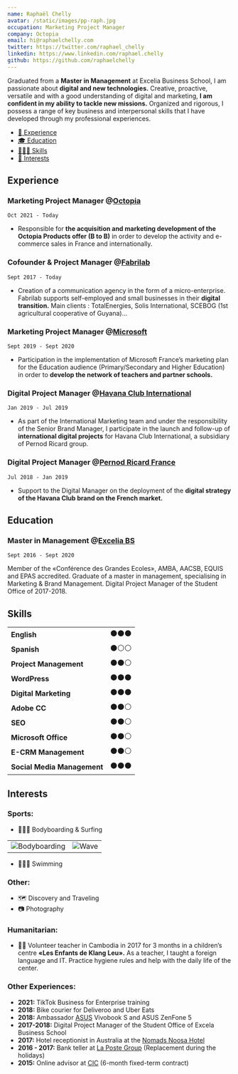 ```yaml
---
name: Raphaël Chelly
avatar: /static/images/pp-raph.jpg
occupation: Marketing Project Manager
company: Octopia
email: hi@raphaelchelly.com
twitter: https://twitter.com/raphael_chelly
linkedin: https://www.linkedin.com/raphael.chelly
github: https://github.com/raphaelchelly
---
```


Graduated from a **Master in Management** at Excelia Business School, I am passionate about **digital and new technologies.** Creative, proactive, versatile and with a good understanding of digital and marketing, **I am confident in my ability to tackle new missions.** Organized and rigorous, I possess a range of key business and interpersonal skills that I have developed through my professional experiences.

- [💼 Experience](#experience)
- [🎓 Education](#education)
- [🤹🏼‍♂️ Skills](#skills)
- [🏐 Interests](#interests)

## Experience

### Marketing Project Manager @**[Octopia](https://octopia.com)**

`Oct 2021 - Today`

- Responsible for **the acquisition and marketing development of the Octopia Products offer (B to B)** in order to develop the activity and e-commerce sales in France and internationally.

### Cofounder & Project Manager @[Fabrilab](https://fabrilab.net)

`Sept 2017 - Today`

- Creation of a communication agency in the form of a micro-enterprise. Fabrilab supports self-employed and small businesses in their **digital transition.** Main clients : TotalEnergies, Solis International, SCEBOG (1st agricultural cooperative of Guyana)...

### Marketing Project Manager @[Microsoft](https://microsoft.net)

`Sept 2019 - Sept 2020`

- Participation in the implementation of Microsoft France’s marketing plan for the Education audience (Primary/Secondary and Higher Education) in order to **develop the network of teachers and partner schools.**

### Digital Project Manager @[Havana Club International](https://havana-club.com)

`Jan 2019 - Jul 2019`

- As part of the International Marketing team and under the responsibility of the Senior Brand Manager, I participate in the launch and follow-up of **international digital projects** for Havana Club International, a subsidiary of Pernod Ricard group.

### Digital Project Manager @[Pernod Ricard France](https://www.pernod-ricard.com/fr/nos-marches/france)

`Jul 2018 - Jan 2019`

- Support to the Digital Manager on the deployment of the **digital strategy of the Havana Club brand on the French market.**

## Education

### Master in Management @[Excelia BS](https://www.excelia-group.com)

`Sept 2016 - Sept 2020`

Member of the «Conférence des Grandes Ecoles», AMBA, AACSB, EQUIS and EPAS accredited. Graduate of a master in management, specialising in Marketing & Brand Management. Digital Project Manager of the Student Office of 2017-2018.

## Skills

|                             |        |
| --------------------------- | ------ |
| **English**                 | ⚫⚫⚫ |
| **Spanish**                 | ⚫⚪⚪ |
| **Project Management**      | ⚫⚫⚪ |
| **WordPress**               | ⚫⚫⚫ |
| **Digital Marketing**       | ⚫⚫⚫ |
| **Adobe CC**                | ⚫⚫⚪ |
| **SEO**                     | ⚫⚫⚪ |
| **Microsoft Office**        | ⚫⚫⚪ |
| **E-CRM Management**        | ⚫⚫⚪ |
| **Social Media Management** | ⚫⚫⚫ |

## Interests

### Sports:

- 🏄🏽‍♂️ Bodyboarding & Surfing

|                                                       |                                         |
| ----------------------------------------------------- | --------------------------------------- |
| ![Bodyboarding](/static/images/bodyboarding-raph.jpg) | ![Wave](/static/images/wave-france.jpg) |

- 🏊🏼‍♂️ Swimming

### Other:

- 🗺️ Discovery and Traveling
- 📷 Photography

### Humanitarian:

- 🤝🏼 Volunteer teacher in Cambodia in 2017 for 3 months in a children’s centre **«Les Enfants de Klang Leu».** As a teacher, I taught a foreign language and IT. Practice hygiene rules and help with the daily life of the center.

### Other Experiences:

- **2021:** TikTok Business for Enterprise training
- **2018:** Bike courier for Deliveroo and Uber Eats
- **2018:** Ambassador [ASUS](www.asus.fr) Vivobook S and ASUS ZenFone 5
- **2017-2018:** Digital Project Manager of the Student Office of Excela Business School
- **2017:** Hotel receptionist in Australia at the [Nomads Noosa Hotel](https://nomadsworld.com/australia/nomads-noosa/)
- **2016 - 2017:** Bank teller at [La Poste Group](https://www.lapostegroupe.com/fr) (Replacement during the holidays)
- **2015:** Online advisor at [CIC](https://www.cic.fr/fr/index.html) (6-month fixed-term contract)
